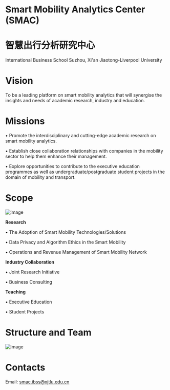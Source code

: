 # Smart Mobility Analytics Center (SMAC)
# 智慧出行分析研究中心 
International Business School Suzhou, Xi'an Jiaotong-Liverpool University



# Vision

To be a leading platform on smart mobility analytics that will synergise the insights and needs of academic research, industry and education.


# Missions

•	Promote the interdisciplinary and cutting-edge academic research on smart mobility analytics.

•	Establish close collaboration relationships with companies in the mobility sector to help them enhance their management.

•	Explore opportunities to contribute to the executive education programmes as well as undergraduate/postgraduate student projects in the domain of mobility and transport.


# Scope

![image](https://user-images.githubusercontent.com/90227575/132978318-4932aec0-c195-49a7-8a6e-5c1cf521fdc8.png)

**Research**

•	The Adoption of Smart Mobility Technologies/Solutions 

•	Data Privacy and Algorithm Ethics in the Smart Mobility

•	Operations and Revenue Management of Smart Mobility Network


**Industry Collaboration**

•	Joint Research Initiative

•	Business Consulting


**Teaching**

•	Executive Education

•	Student Projects 


# Structure and Team

![image](https://user-images.githubusercontent.com/90227575/132978407-e3a0d042-3561-4dba-af6d-8b23a0ba6152.png)


# Contacts
Email: smac.ibss@xjtlu.edu.cn


